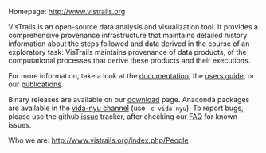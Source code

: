 Homepage: <http://www.vistrails.org>

VisTrails is an open-source data analysis and visualization tool. It provides a comprehensive provenance infrastructure that maintains detailed history information about the steps followed and data derived in the course of an exploratory task: VisTrails maintains provenance of data products, of the computational processes that derive these products and their executions.

For more information, take a look at the [documentation](http://www.vistrails.org/index.php/Documentation), the [users guide](http://www.vistrails.org/usersguide/v2.1/html/), or our [publications](http://www.vistrails.org/index.php/Publications,_Tutorials_and_Presentations).

Binary releases are available on our [download](http://www.vistrails.org/index.php/Downloads) page. Anaconda packages are available in the [vida-nyu channel](https://anaconda.org/vida-nyu) (use `-c vida-nyu`). To report bugs, please use the github [issue](https://github.com/VisTrails/VisTrails/issues) tracker, after checking our [FAQ](http://www.vistrails.org/index.php/FAQ) for known issues.

Who we are: <http://www.vistrails.org/index.php/People>
